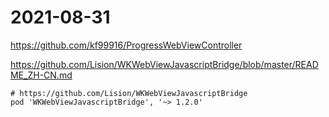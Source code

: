 # 2021-08-31

https://github.com/kf99916/ProgressWebViewController

https://github.com/Lision/WKWebViewJavascriptBridge/blob/master/README_ZH-CN.md

```
# https://github.com/Lision/WKWebViewJavascriptBridge 
pod 'WKWebViewJavascriptBridge', '~> 1.2.0'
```